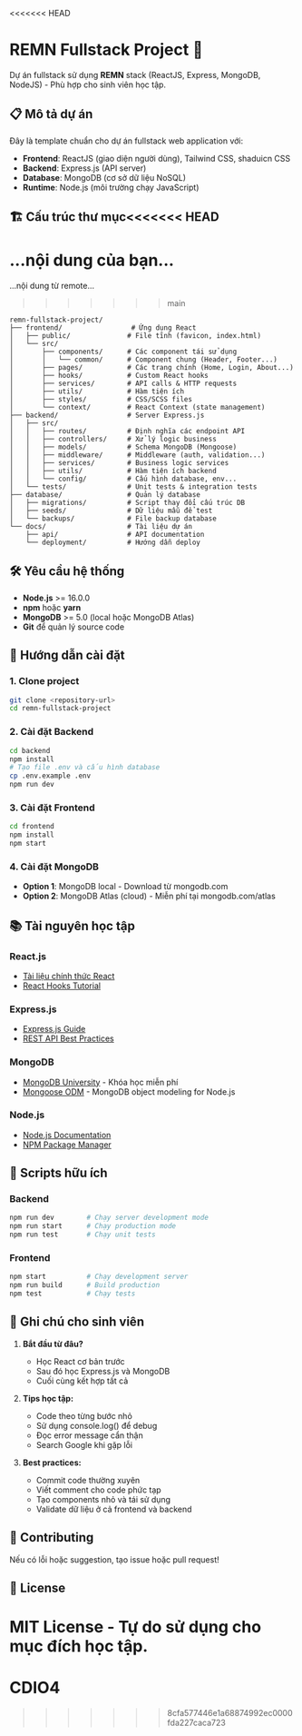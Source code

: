 <<<<<<< HEAD
# REMN Fullstack Project 🚀

Dự án fullstack sử dụng **REMN** stack (ReactJS, Express, MongoDB, NodeJS) - Phù hợp cho sinh viên học tập.

## 📋 Mô tả dự án

Đây là template chuẩn cho dự án fullstack web application với:

- **Frontend**: ReactJS (giao diện người dùng), Tailwind CSS, shaduicn CSS
- **Backend**: Express.js (API server)
- **Database**: MongoDB (cơ sở dữ liệu NoSQL)
- **Runtime**: Node.js (môi trường chạy JavaScript)

## 🏗️ Cấu trúc thư mục<<<<<<< HEAD
...nội dung của bạn...
=======
...nội dung từ remote...
>>>>>>> main

```
remn-fullstack-project/
├── frontend/                 # Ứng dụng React
│   ├── public/              # File tĩnh (favicon, index.html)
│   └── src/
│       ├── components/      # Các component tái sử dụng
│       │   └── common/      # Component chung (Header, Footer...)
│       ├── pages/           # Các trang chính (Home, Login, About...)
│       ├── hooks/           # Custom React hooks
│       ├── services/        # API calls & HTTP requests
│       ├── utils/           # Hàm tiện ích
│       ├── styles/          # CSS/SCSS files
│       └── context/         # React Context (state management)
├── backend/                 # Server Express.js
│   ├── src/
│   │   ├── routes/          # Định nghĩa các endpoint API
│   │   ├── controllers/     # Xử lý logic business
│   │   ├── models/          # Schema MongoDB (Mongoose)
│   │   ├── middleware/      # Middleware (auth, validation...)
│   │   ├── services/        # Business logic services
│   │   ├── utils/           # Hàm tiện ích backend
│   │   └── config/          # Cấu hình database, env...
│   └── tests/               # Unit tests & integration tests
├── database/                # Quản lý database
│   ├── migrations/          # Script thay đổi cấu trúc DB
│   ├── seeds/               # Dữ liệu mẫu để test
│   └── backups/             # File backup database
└── docs/                    # Tài liệu dự án
    ├── api/                 # API documentation
    └── deployment/          # Hướng dẫn deploy
```

## 🛠️ Yêu cầu hệ thống

- **Node.js** >= 16.0.0
- **npm** hoặc **yarn**
- **MongoDB** >= 5.0 (local hoặc MongoDB Atlas)
- **Git** để quản lý source code

## 🚀 Hướng dẫn cài đặt

### 1. Clone project

```bash
git clone <repository-url>
cd remn-fullstack-project
```

### 2. Cài đặt Backend

```bash
cd backend
npm install
# Tạo file .env và cấu hình database
cp .env.example .env
npm run dev
```

### 3. Cài đặt Frontend

```bash
cd frontend
npm install
npm start
```

### 4. Cài đặt MongoDB

- **Option 1**: MongoDB local - Download từ mongodb.com
- **Option 2**: MongoDB Atlas (cloud) - Miễn phí tại mongodb.com/atlas

## 📚 Tài nguyên học tập

### React.js

- [Tài liệu chính thức React](https://reactjs.org/docs/)
- [React Hooks Tutorial](https://reactjs.org/docs/hooks-intro.html)

### Express.js

- [Express.js Guide](https://expressjs.com/en/guide/routing.html)
- [REST API Best Practices](https://restfulapi.net/)

### MongoDB

- [MongoDB University](https://university.mongodb.com/) - Khóa học miễn phí
- [Mongoose ODM](https://mongoosejs.com/docs/) - MongoDB object modeling for Node.js

### Node.js

- [Node.js Documentation](https://nodejs.org/en/docs/)
- [NPM Package Manager](https://docs.npmjs.com/)

## 🔧 Scripts hữu ích

### Backend

```bash
npm run dev        # Chạy server development mode
npm run start      # Chạy production mode
npm run test       # Chạy unit tests
```

### Frontend

```bash
npm start          # Chạy development server
npm run build      # Build production
npm test           # Chạy tests
```

## 📝 Ghi chú cho sinh viên

1. **Bắt đầu từ đâu?**

   - Học React cơ bản trước
   - Sau đó học Express.js và MongoDB
   - Cuối cùng kết hợp tất cả

2. **Tips học tập:**

   - Code theo từng bước nhỏ
   - Sử dụng console.log() để debug
   - Đọc error message cẩn thận
   - Search Google khi gặp lỗi

3. **Best practices:**
   - Commit code thường xuyên
   - Viết comment cho code phức tạp
   - Tạo components nhỏ và tái sử dụng
   - Validate dữ liệu ở cả frontend và backend

## 🤝 Contributing

Nếu có lỗi hoặc suggestion, tạo issue hoặc pull request!

## 📄 License

MIT License - Tự do sử dụng cho mục đích học tập.
=======
# CDIO4
>>>>>>> 8cfa577446e1a68874992ec0000fda227caca723
